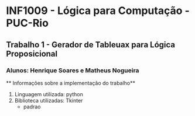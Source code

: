# INF1009 - Lógica para Computação - PUC-Rio
## Trabalho 1 - Gerador de Tableuax para Lógica Proposicional
### Alunos: Henrique Soares e Matheus Nogueira

** Informações sobre a implementação do trabalho**
1. Linguagem utilizada: python
2. Biblioteca utilizadas: Tkinter
   - padrao
